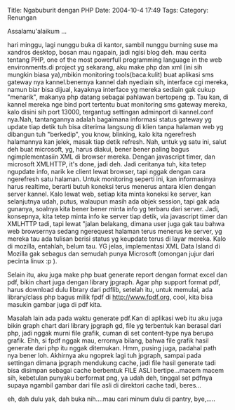 Title: Ngabuburit dengan PHP
Date: 2004-10-4 17:49
Tags: 
Category: Renungan

Assalamu'alaikum ...

hari minggu, lagi nunggu buka di kantor, sambil nunggu burning suse ma xandros desktop, bosan mau ngapain, jadi ngisi blog deh. mau cerita tentang PHP, one of the most powerfull programming language in the web environments.di project yg sekarang, aku make php dan xml (ini sih mungkin biasa ya),mbikin monitoring tools(baca:kulit) buat aplikasi sms gateway nya kannel.benernya kannel dah nyediain sih, interface cgi mereka, namun biar bisa dijual, kayaknya interface yg mereka sediain gak cukup "menarik", makanya php datang sebagai pahlawan bertopeng :p. Tau kan, di kannel mereka nge bind port tertentu buat monitoring sms gateway mereka, kalo disini sih port 13000, tergantug settingan adminport di kannel.conf nya.Nah, tantangannya adalah bagaimana informasi status gateway yg update tiap detik tuh bisa diterima langsung di klien tanpa halaman web yg dibangun tuh "berkedip", you know, blinking, kalo kita ngerefresh halamannya kan jelek, masak tiap detik refresh. Nah, untuk yg satu ini, salut deh buat microsoft, yg, harus diakui, bener bener paling bagus ngimplementasiin XML di browser mereka. Dengan javascript timer, dan microsoft XMLHTTP, it's done, jadi deh. Jadi ceritanya tuh, kita tetep ngupdate info, narik ke client lewat browser, tapi nggak dengan cara ngerefresh satu halaman. Untuk monitoring seperti ini, kan informasinya harus realtime, berarti butuh koneksi terus menerus antara klien dengan server kannel. Kalo lewat web, setiap kita minta koneksi ke server, kan selanjutnya udah, putus, walaupun masih ada objek session, tapi gak ada gunanya, soalnya kita bener bener minta info yg terbaru dari server. Jadi, konsepnya, kita tetep minta info ke server tiap detik, via javascript timer dan XMLHTTP tadi, tapi lewat "jalan belakang, dimana user juga gak tau bahwa web browsernya sedang ngerequest halaman terus menerus ke server, yg mereka tau ada tulisan berisi status yg keupdate terus di layar mereka. Kalo di mozilla, entahlah, belum tau. YG jelas, implementasi XML Data Island di Mozilla gak sebagus dan semudah punya Microsoft (omongan jujur dari pecinta linux :p ).

Selain itu, aku juga make php buat generate report dengan format excel dan pdf, bikin chart juga dengan library jpgraph. Agar php support format pdf, harus download dulu library dari pdflib, setelah itu, untuk memulai, ada library/class php bagus milik fpdf di http://www.fpdf.org, cool, kita bisa masukin gambar juga di pdf kita.

Masalah lain ada pada waktu generate pdf.Kan di aplikasi web itu aku juga bikin graph chart dari library jpgraph gd, file yg terbentuk kan berasal dari php, jadi nggak murni file grafik, cuman di set content-type nya berupa grafik. Ehh, si fpdf nggak mau, errornya bilang, bahwa file grafik hasil generate dari php itu nggak ditemukan. Hmm, pusing juga, padahal path nya bener loh. Akhirnya aku ngoprek lagi tuh jpgraph, sampai pada settingan dimana jpgraph mendukung cache, jadi file hasil generate tadi bisa disimpan sebagai cache berbentuk FILE ASLI bertipe...macem macem sih, kebetulan punyaku berformat png, ya udah deh, tinggal set pdfnya supaya ngambil gambar dari file asli di direktori cache tadi, beres...

eh, dah dulu yak, dah buka nih....mau cari minum dulu di pantry, bye,.....

